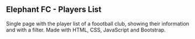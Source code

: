 ## Elephant FC - Players List

Single page with the player list of a foootball club, showing their information and with a filter. Made with HTML, CSS, JavaScript and Bootstrap.